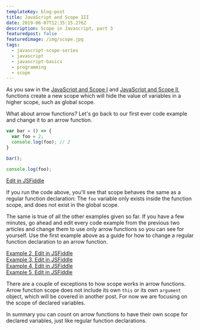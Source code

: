 ```yaml
---
templateKey: blog-post
title: JavaScript and Scope III
date: 2019-06-07T12:35:15.276Z
description: Scope in Javascript, part 3
featuredpost: false
featuredimage: /img/scope.jpg
tags:
  - javascript-scope-series
  - javascript
  - javascript-basics
  - programming
  - scope
---
```

As you saw in the [JavaScript and Scope I](/blog/2019-06-01-javascript-and-scope/) and [JavaScript and Scope II](/blog/2020-06-03-javascript-and-scope-ii/), functions create a new scope which will hide the value of variables in a higher scope, such as global scope.

What about arrow functions? Let's go back to our first ever code example and change it to an arrow function.

```js
var bar = () => {
  var foo = 2;
  console.log(foo); // 2
}

bar();

console.log(foo);
```
<div class="jsfiddle-link">
  <a href="https://jsfiddle.net/tchaffee/xqtwu138/" target="_blank">Edit in JSFiddle</a>
</div>

If you run the code above, you'll see that scope behaves the same as a regular function declaration: The `foo` variable only exists inside the function scope, and does not exist in the global scope.

The same is true of all the other examples given so far. If you have a few minutes, go ahead and edit every code example from the previous two articles and change them to use only arrow functions so you can see for yourself. Use the first example above as a guide for how to change a regular function declaration to an arrow function.

<div class="jsfiddle-link">
  <a href="https://jsfiddle.net/tchaffee/0oy9jc1n/2/" target="_blank">Example 2, Edit in JSFiddle</a>
</div>

<div class="jsfiddle-link">
  <a href="https://jsfiddle.net/tchaffee/0jwyg6za/" target="_blank">Example 3, Edit in JSFiddle</a>
</div>

<div class="jsfiddle-link">
  <a href="https://jsfiddle.net/tchaffee/bue5zf9w/" target="_blank">Example 4, Edit in JSFiddle</a>
</div>

<div class="jsfiddle-link">
  <a href="https://jsfiddle.net/tchaffee/x3f1Ln8e/" target="_blank">Example 5, Edit in JSFiddle</a>
</div>

There are a couple of exceptions to how scope works in arrow functions. Arrow function scope does not include its own `this` or its own `argument` object, which will be covered in another post. For now we are focusing on the scope of declared variables.

In summary you can count on arrow functions to have their own scope for declared variables, just like regular function declarations.